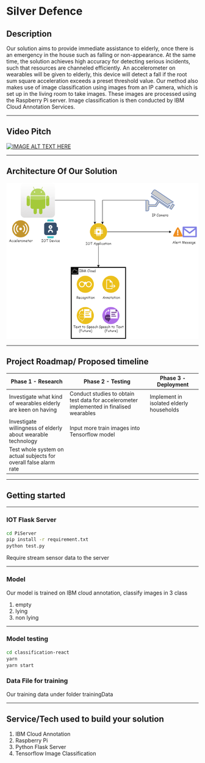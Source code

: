 # Silver Defence
## Description

Our solution aims to provide immediate assistance to elderly, once there is an emergency in the house such as falling or non-appearance. At the same time, the solution achieves high accuracy for detecting serious incidents, such that resources are channeled efficiently. An accelerometer on wearables will be given to elderly, this device will detect a fall if the root sum square acceleration exceeds a preset threshold value. Our method also makes use of image classification using images from an IP camera, which is set up in the living room to take images. These images are processed using the Raspberry Pi server. Image classification is then conducted by IBM Cloud Annotation Services.


---

## Video Pitch 


[![IMAGE ALT TEXT HERE](http://img.youtube.com/vi/s02yc2wPgXE/0.jpg)](http://www.youtube.com/watch?v=s02yc2wPgXE)

---

## Architecture Of Our Solution

![alt text](./arche.png "Architecture Diagram")

---

## Project Roadmap/ Proposed timeline

Phase 1 - Research | Phase 2 - Testing | Phase 3 - Deployment
--- | --- | ---
Investigate what kind of wearables elderly are keen on having | Conduct studies to obtain test data for accelerometer implemented in finalised wearables | Implement in isolated elderly households
Investigate willingness of elderly about wearable technology | Input more train images into Tensorflow model | 
|Test whole system on actual subjects for overall false alarm rate|

---

## Getting started

---
### IOT Flask Server

```sh
cd PiServer
pip install -r requirement.txt
python test.py
```

Require stream sensor data to the server

---
### Model

Our model is trained on IBM cloud annotation, classify images in 3 class
1. empty
2. lying
3. non lying
---
### Model testing

```sh
cd classification-react
yarn
yarn start
```

### Data File for training
Our training data under folder trainingData

---

## Service/Tech used to build your solution

1. IBM Cloud Annotation
2. Raspberry Pi 
3. Python Flask Server
4. Tensorflow Image Classification
